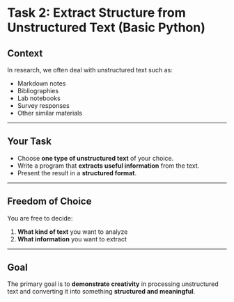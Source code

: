 # Task 2: Extract Structure from Unstructured Text (Basic Python)

## Context
In research, we often deal with unstructured text such as:  
- Markdown notes  
- Bibliographies  
- Lab notebooks  
- Survey responses  
- Other similar materials  

---

## Your Task
- Choose **one type of unstructured text** of your choice.  
- Write a program that **extracts useful information** from the text.  
- Present the result in a **structured format**.  



---

## Freedom of Choice
You are free to decide:  
1. **What kind of text** you want to analyze  
2. **What information** you want to extract  

---

## Goal
The primary goal is to **demonstrate creativity** in processing unstructured text and converting it into something **structured and meaningful**.  
